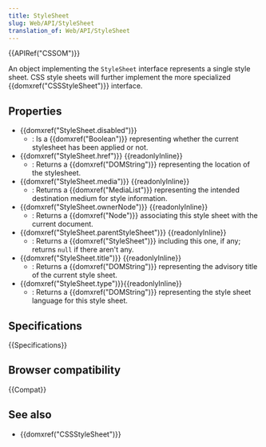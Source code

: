 ```yaml
---
title: StyleSheet
slug: Web/API/StyleSheet
translation_of: Web/API/StyleSheet
---
```


{{APIRef("CSSOM")}}

An object implementing the `StyleSheet` interface represents a single style sheet. CSS style sheets will further implement the more specialized {{domxref("CSSStyleSheet")}} interface.

## Properties

- {{domxref("StyleSheet.disabled")}}
  - : Is a {{domxref("Boolean")}} representing whether the current stylesheet has been applied or not.
- {{domxref("StyleSheet.href")}} {{readonlyInline}}
  - : Returns a {{domxref("DOMString")}} representing the location of the stylesheet.
- {{domxref("StyleSheet.media")}} {{readonlyInline}}
  - : Returns a {{domxref("MediaList")}} representing the intended destination medium for style information.
- {{domxref("StyleSheet.ownerNode")}} {{readonlyInline}}
  - : Returns a {{domxref("Node")}} associating this style sheet with the current document.
- {{domxref("StyleSheet.parentStyleSheet")}} {{readonlyInline}}
  - : Returns a {{domxref("StyleSheet")}} including this one, if any; returns `null` if there aren't any.
- {{domxref("StyleSheet.title")}} {{readonlyInline}}
  - : Returns a {{domxref("DOMString")}} representing the advisory title of the current style sheet.
- {{domxref("StyleSheet.type")}}{{readonlyInline}}
  - : Returns a {{domxref("DOMString")}} representing the style sheet language for this style sheet.

## Specifications

{{Specifications}}

## Browser compatibility

{{Compat}}

## See also

- {{domxref("CSSStyleSheet")}}
